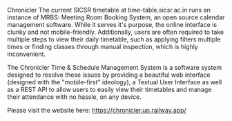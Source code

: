 Chronicler
The current SICSR timetable at time-table.sicsr.ac.in runs an instance of MRBS: Meeting Room Booking System, an open source calendar management software. While it serves it's purpose, the online interface is clunky and not mobile-friendly. Additionally, users are often required to take multiple steps to view their daily timetable, such as applying filters multiple times or finding classes through manual inspection, which is highly inconvenient.

The Chronicler Time & Schedule Management System is a software system designed to resolve these issues by providing a beautiful web interface (designed with the "mobile-first" ideology), a Textual User Interface as well as a REST API to allow users to easily view their timetables and manage their attendance with no hassle, on any device.


Please visit the website here:
https://chronicler.up.railway.app/ 
